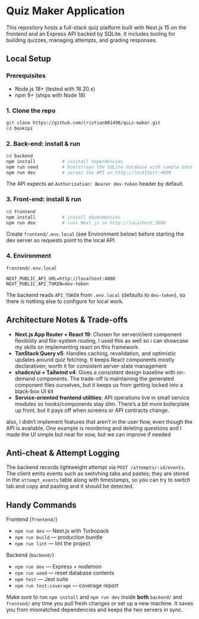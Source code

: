 # Quiz Maker Application

This repository hosts a full-stack quiz platform built with Next.js 15 on the frontend and an Express API backed by SQLite. It includes tooling for building quizzes, managing attempts, and grading responses.

## Local Setup

### Prerequisites
- Node.js 18+ (tested with 18.20.x)
- npm 9+ (ships with Node 18)

### 1. Clone the repo
```bash
git clone https://github.com/cristian081496/quiz-maker.git
cd bookipi
```

### 2. Back-end: install & run
```bash
cd backend
npm install          # insstall dependencies
npm run seed         # bootstraps the SQLite database with sample data
npm run dev          # serves the API on http://localhost:4000
```

The API expects an `Authorization: Bearer dev-token` header by default.

### 3. Front-end: install & run
```bash
cd frontend
npm install          # install dependencies
npm run dev          # runs Next.js on http://localhost:3000
```

Create `frontend/.env.local` (see Environment below) before starting the dev server so requests point to the local API.

### 4. Environment
`frontend/.env.local`
```
NEXT_PUBLIC_API_URL=http://localhost:4000
NEXT_PUBLIC_API_TOKEN=dev-token
```

The backend reads `API_TOKEN` from `.env.local` (defaults to `dev-token`), so there is nothing else to configure for local work.

## Architecture Notes & Trade-offs

- **Next.js App Router + React 19**: Chosen for server/client component flexibility and file-system routing, I used this as well so i can showcase my skills on implementing react on this framework.
- **TanStack Query v5**: Handles caching, revalidation, and optimistic updates around quiz fetching. It keeps React components mostly declarativen; worth it for consistent server-state management
- **shadcn/ui + Tailwind v4**: Gives a consistent design baseline with on-demand components. The trade-off is maintaining the generated component files ourselves, but it keeps us from getting locked into a black-box UI kit
- **Service-oriented frontend utilities**: API operations live in small service modules so hooks/components stay slim. There’s a bit more boilerplate up front, but it pays off when screens or API contracts change.

also, I didn’t implement features that aren’t in the user flow, even though the API is available. One example is reordering and deleting questions and I made the UI simple but neat for now, but we can improve if needed

## Anti-cheat & Attempt Logging

The backend records lightweight attempt via `POST /attempts/:id/events`. The client emits events such as switvhing tabs and pastes; they are stored in the `attempt_events` table along with timestamps, so you can try to switch tab and copy and pasting and it should be detected.

## Handy Commands

Frontend (`frontend/`)
- `npm run dev` — Next.js with Turbopack
- `npm run build` — production bundle
- `npm run lint` — lint the project

Backend (`backend/`)
- `npm run dev` — Express + nodemon
- `npm run seed` — reset database contents
- `npm test` — Jest suite
- `npm run test:coverage` — coverage report

Make sure to run `npm install` and `npm run dev` inside **both** `backend/` and `frontend/` any time you pull fresh changes or set up a new machine. It saves you from mismatched dependencies and keeps the two servers in sync.
